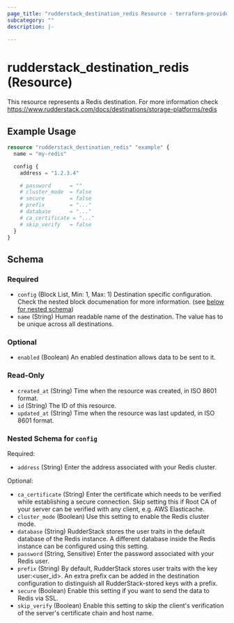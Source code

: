 ```yaml
---
page_title: "rudderstack_destination_redis Resource - terraform-provider-rudderstack"
subcategory: ""
description: |-
  
---
```


# rudderstack_destination_redis (Resource)

This resource represents a Redis destination. For more information check 
https://www.rudderstack.com/docs/destinations/storage-platforms/redis

## Example Usage

```terraform
resource "rudderstack_destination_redis" "example" {
  name = "my-redis"

  config {
    address = "1.2.3.4"

    # password      = ""
    # cluster_mode  = false
    # secure        = false
    # prefix        = "..."
    # database      = "..."
    # ca_certificate = "..."
    # skip_verify   = false
  }
}
```

<!-- schema generated by tfplugindocs -->
## Schema

### Required

- `config` (Block List, Min: 1, Max: 1) Destination specific configuration. Check the nested block documenation for more information. (see [below for nested schema](#nestedblock--config))
- `name` (String) Human readable name of the destination. The value has to be unique across all destinations.

### Optional

- `enabled` (Boolean) An enabled destination allows data to be sent to it.

### Read-Only

- `created_at` (String) Time when the resource was created, in ISO 8601 format.
- `id` (String) The ID of this resource.
- `updated_at` (String) Time when the resource was last updated, in ISO 8601 format.

<a id="nestedblock--config"></a>
### Nested Schema for `config`

Required:

- `address` (String) Enter the address associated with your Redis cluster.

Optional:

- `ca_certificate` (String) Enter the certificate which needs to be verified while establishing a secure connection. Skip setting this if Root CA of your server can be verified with any client, e.g. AWS Elasticache.
- `cluster_mode` (Boolean) Use this setting to enable the Redis cluster mode.
- `database` (String) RudderStack stores the user traits in the default database of the Redis instance. A different database inside the Redis instance can be configured using this setting.
- `password` (String, Sensitive) Enter the password associated with your Redis user.
- `prefix` (String) By default, RudderStack stores user traits with the key user:<user_id>. An extra prefix can be added in the destination configuration to distinguish all RudderStack-stored keys with a prefix.
- `secure` (Boolean) Enable this setting if you want to send the data to Redis via SSL.
- `skip_verify` (Boolean) Enable this setting to skip the client's verification of the server's certificate chain and host name.

